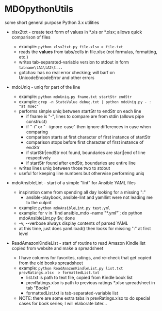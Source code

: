 # MDOpythonUtils
some short general purpose Python 3.x utilities

- xlsx2txt - create text form of values in \*.xls or \*.xlsx; allows quick comparison of files
  - example: `python xlsx2txt.py file.xlsx > file.txt`
  - reads the **values** from tabs/cells in file.xlsx (not formulas, formatting, etc.)
  - writes tab-separated-variable version to stdout in form `tabname\tA1\tA2\t...`
  - gotchas: has no real error checking; will barf on UnicodeEncodeError and other errors

- mdoUniq - uniq for part of the line
  - example: `python mdoUniq.py fname.txt startStr endStr`
  - example: `grep -n StateValue debug.txt | python mdoUniq.py - : "at msec"`
  - performs simple uniq between startStr to endStr on each line
    - if fname is "-", lines to compare are from stdin (allows pipe construct)
    - if "-i" or "--ignore-case" then ignore differences in case when comparing
    - comparison starts at first character of first instance of startStr
    - comparison stops before first character of first instance of endStr
    - if startStr|endStr not found, boundaries are start|end of line respectively
    - if startStr found after endStr, boundaries are entire line
  - writes lines uniq between those two to stdout
  - useful for keeping line numbers but otherwise performing uniq

- mdoAnsibleLint - start of a simple "lint" for Ansible YAML files
  - inspiration came from spending all day looking for a missing ":"
    - ansible-playbook, ansible-lint and yamllint were not leading me to the culprit
  - example: `python mdoAnsibleLint.py test.yml`
  - example: for v in \`find ansible_mdo -name "*.yml"\`; do python mdoAnsibleLint.py $v; done
  - -v, --verbose  always display contents of parsed YAML
  - at this time, just does yaml.load() then looks for missing ":" at first level

- ReadAmazonKindleList - start of routine to read Amazon Kindle list copied from website and make a spreadsheet
  - I have columns for favorites, ratings, and re-check that get copied from the old books spreadsheet
  - example: `python ReadAmazonKindleList.py list.txt prevRatings.xlsx  > formattedList.txt`
    - list.txt is path to text file, copied from Kindle book list
    - prevRatings.xlsx is path to previous ratings *.xlsx spreadsheet in tab "Books"
    - formattedList.txt is tab-separated-variable list
  - NOTE: there are some extra tabs in prevRatings.xlsx to do special cases for book series; I will elaborate later...
